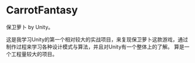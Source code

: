 # CarrotFantasy
保卫萝卜 by Unity。

这是我学习Unity的第一个相对较大的实战项目，来复现保卫萝卜这款游戏，通过制作过程来学习各种设计模式与算法，并且对Unity有一个整体上的了解。
算是一个工程量较大的项目。

